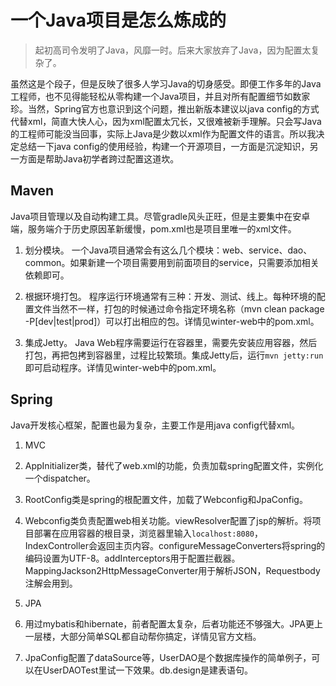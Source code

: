 # 一个Java项目是怎么炼成的

> 起初高司令发明了Java，风靡一时。后来大家放弃了Java，因为配置太复杂了。

虽然这是个段子，但是反映了很多人学习Java的切身感受。即便工作多年的Java工程师，也不见得能轻松从零构建一个Java项目，并且对所有配置细节如数家珍。当然，Spring官方也意识到这个问题，推出新版本建议以java config的方式代替xml，简直大快人心，因为xml配置太冗长，又很难被新手理解。只会写Java的工程师可能没当回事，实际上Java是少数以xml作为配置文件的语言。所以我决定总结一下java config的使用经验，构建一个开源项目，一方面是沉淀知识，另一方面是帮助Java初学者跨过配置这道坎。

## Maven

Java项目管理以及自动构建工具。尽管gradle风头正旺，但是主要集中在安卓端，服务端介于历史原因革新缓慢，pom.xml也是项目里唯一的xml文件。

1. 划分模块。
  一个Java项目通常会有这么几个模块：web、service、dao、common。如果新建一个项目需要用到前面项目的service，只需要添加相关依赖即可。

1. 根据环境打包。
  程序运行环境通常有三种：开发、测试、线上。每种环境的配置文件当然不一样，打包的时候通过命令指定环境名称（mvn clean package -P[dev|test|prod]）可以打出相应的包。详情见winter-web中的pom.xml。

1. 集成Jetty。
  Java Web程序需要运行在容器里，需要先安装应用容器，然后打包，再把包拷到容器里，过程比较繁琐。集成Jetty后，运行`mvn jetty:run`即可启动程序。详情见winter-web中的pom.xml。

## Spring

Java开发核心框架，配置也最为复杂，主要工作是用java config代替xml。

1. MVC
  1. AppInitializer类，替代了web.xml的功能，负责加载spring配置文件，实例化一个dispatcher。
  1. RootConfig类是spring的根配置文件，加载了Webconfig和JpaConfig。
  1. Webconfig类负责配置web相关功能。viewResolver配置了jsp的解析。将项目部署在应用容器的根目录，浏览器里输入`localhost:8080`，IndexController会返回主页内容。configureMessageConverters将spring的编码设置为UTF-8。addInterceptors用于配置拦截器。MappingJackson2HttpMessageConverter用于解析JSON，Requestbody注解会用到。

1. JPA
  1. 用过mybatis和hibernate，前者配置太复杂，后者功能还不够强大。JPA更上一层楼，大部分简单SQL都自动帮你搞定，详情见官方文档。
  1. JpaConfig配置了dataSource等，UserDAO是个数据库操作的简单例子，可以在UserDAOTest里试一下效果。db.design是建表语句。



